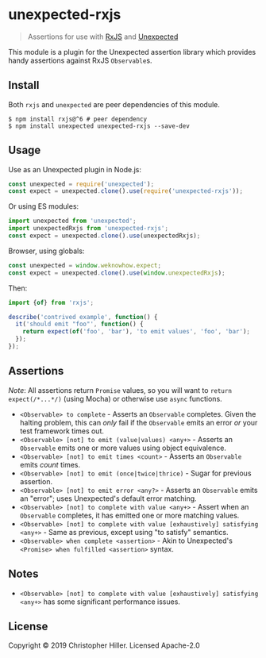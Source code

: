 # unexpected-rxjs

> Assertions for use with [RxJS](https://rjxs.dev) and [Unexpected](http://unexpected.js.org)

This module is a plugin for the Unexpected assertion library which provides handy assertions against RxJS `Observable`s.

## Install

Both `rxjs` and `unexpected` are peer dependencies of this module.

```shell
$ npm install rxjs@^6 # peer dependency
$ npm install unexpected unexpected-rxjs --save-dev
```

## Usage

Use as an Unexpected plugin in Node.js:

```js
const unexpected = require('unexpected');
const expect = unexpected.clone().use(require('unexpected-rxjs'));
```

Or using ES modules:

```js
import unexpected from 'unexpected';
import unexpectedRxjs from 'unexpected-rxjs';
const expect = unexpected.clone().use(unexpectedRxjs);
```

Browser, using globals:

```js
const unexpected = window.weknowhow.expect;
const expect = unexpected.clone().use(window.unexpectedRxjs);
```

Then:

```js
import {of} from 'rxjs';

describe('contrived example', function() {
  it('should emit "foo"', function() {
    return expect(of('foo', 'bar'), 'to emit values', 'foo', 'bar');
  });
});
```

## Assertions

_Note_: All assertions return `Promise` values, so you will want to `return expect(/*...*/)` (using Mocha) or otherwise use `async` functions.

- `<Observable> to complete` - Asserts an `Observable` completes. Given the halting problem, this can _only_ fail if the `Observable` emits an error _or_ your test framework times out.
- `<Observable> [not] to emit (value|values) <any+>` - Asserts an `Observable` emits one or more values using object equivalence.
- `<Observable> [not] to emit times <count>` - Asserts an `Observable` emits _count_ times.
- `<Observable> [not] to emit (once|twice|thrice)` - Sugar for previous assertion.
- `<Observable> [not] to emit error <any?>` - Asserts an `Observable` emits an "error"; uses Unexpected's default error matching.
- `<Observable> [not] to complete with value <any+>` - Assert when an `Observable` completes, it has emitted one or more matching values.
- `<Observable> [not] to complete with value [exhaustively] satisfying <any+>` - Same as previous, except using "to satisfy" semantics.
- `<Observable> when complete <assertion>` - Akin to Unexpected's `<Promise> when fulfilled <assertion>` syntax.

## Notes

- `<Observable> [not] to complete with value [exhaustively] satisfying <any+>` has some significant performance issues.

## License

Copyright © 2019 Christopher Hiller. Licensed Apache-2.0
